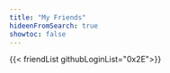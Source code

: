 ```yaml
---
title: "My Friends"
hideenFromSearch: true
showtoc: false
---
```


{{< friendList githubLoginList="0x2E">}}